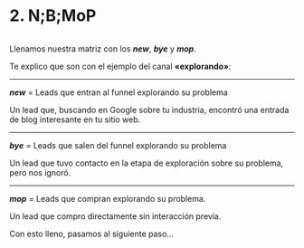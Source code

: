 # 2. N;B;MoP

<figure><img src="http://luiszorrilla.com/wp-content/uploads/2023/01/Group-77-510x326.png" alt=""><figcaption></figcaption></figure>

Llenamos nuestra matriz con los _**new**_, _**bye**_ y _**mop**_.

Te explico que son con el ejemplo del canal **«explorando»**:

***

_**new**_ = Leads que entran al funnel explorando su problema

Un lead que, buscando en Google sobre tu industria, encontró una entrada de blog interesante en tu sitio web.

***

_**bye**_ = Leads que salen del funnel explorando su problema

Un lead que tuvo contacto en la etapa de exploración sobre su problema, pero nos ignoró.

***

_**mop**_ = Leads que compran explorando su problema.

Un lead que compro directamente sin interacción previa.

&#x20;

Con esto lleno, pasamos al siguiente paso…
